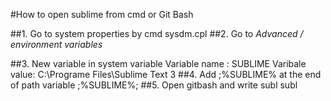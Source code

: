 #How to open sublime from cmd or Git Bash

##1. Go to system properties by cmd
    sysdm.cpl
##2. Go to _Advanced_ _/_ _environment_ _variables_ 

##3. New variable in system variable
    Variable name : SUBLIME
    Varibale value: C:\Programe Files\Sublime Text 3
##4. Add ;%SUBLIME% at the end of path variable
    ;%SUBLIME%;
##5. Open gitbash and write subl
    subl